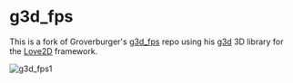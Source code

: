 # g3d_fps
This is a fork of Groverburger's [g3d_fps](https://github.com/groverburger/g3d_fps) repo using his [g3d](https://github.com/groverburger/g3d) 3D library for the [Love2D](http://love2d.org) framework.

![g3d_fps1](https://user-images.githubusercontent.com/19754251/108477667-6012f900-7248-11eb-97e9-8fbc03a09a99.gif)
